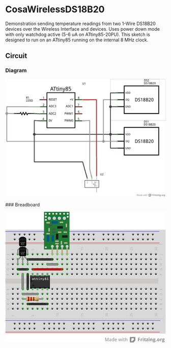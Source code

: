 CosaWirelessDS18B20
===================
Demonstration sending temperature readings from two 1-Wire DS18B20
devices over the Wireless Interface and devices. Uses power down mode
with only watchdog active (5-6 uA on ATtiny85-20PU). This sketch is
designed to run on an ATtiny85 running on the internal 8 MHz clock. 

Circuit
-------

### Diagram

![diagram](./CosaDS18B20_dia.jpg)

### Breadboard

![breadboard](./CosaDS18B20_bb.jpg)


